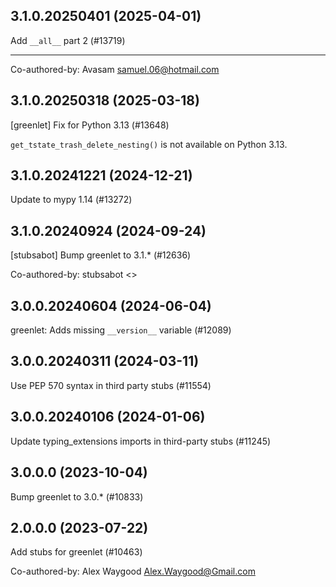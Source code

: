 ## 3.1.0.20250401 (2025-04-01)

Add `__all__` part 2 (#13719)

---------

Co-authored-by: Avasam <samuel.06@hotmail.com>

## 3.1.0.20250318 (2025-03-18)

[greenlet] Fix for Python 3.13 (#13648)

`get_tstate_trash_delete_nesting()` is not available
on Python 3.13.

## 3.1.0.20241221 (2024-12-21)

Update to mypy 1.14 (#13272)

## 3.1.0.20240924 (2024-09-24)

[stubsabot] Bump greenlet to 3.1.* (#12636)

Co-authored-by: stubsabot <>

## 3.0.0.20240604 (2024-06-04)

greenlet: Adds missing `__version__` variable (#12089)

## 3.0.0.20240311 (2024-03-11)

Use PEP 570 syntax in third party stubs (#11554)

## 3.0.0.20240106 (2024-01-06)

Update typing_extensions imports in third-party stubs (#11245)

## 3.0.0.0 (2023-10-04)

Bump greenlet to 3.0.* (#10833)

## 2.0.0.0 (2023-07-22)

Add stubs for greenlet (#10463)

Co-authored-by: Alex Waygood <Alex.Waygood@Gmail.com>


